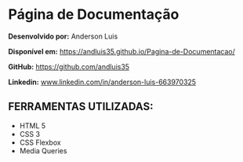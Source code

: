 # Página de Documentação

**Desenvolvido por:** Anderson Luis

**Disponível em:** https://andluis35.github.io/Pagina-de-Documentacao/

**GitHub:** https://github.com/andluis35

**Linkedin:** www.linkedin.com/in/anderson-luis-663970325

## FERRAMENTAS UTILIZADAS:
* HTML 5
* CSS 3
* CSS Flexbox
* Media Queries
